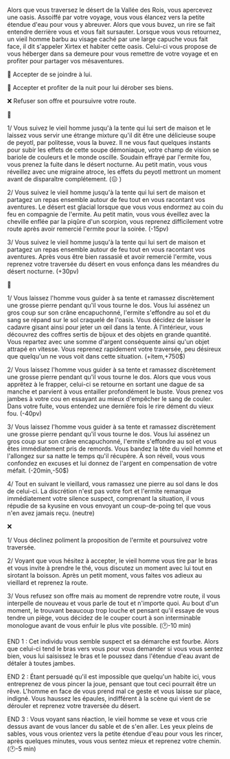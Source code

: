 Alors que vous traversez le désert de la Vallée des Rois, vous apercevez une oasis. Assoiffé par votre voyage, vous vous élancez vers la petite étendue d'eau pour vous y abreuver. Alors que vous buvez, un rire se fait entendre derrière vous et vous fait sursauter. Lorsque vous vous retournez, un vieil homme barbu au visage caché par une large capuche vous fait face, il dit s'appeler Xirtex et habiter cette oasis. Celui-ci vous propose de vous héberger dans sa demeure pour vous remettre de votre voyage et en profiter pour partager vos mésaventures.

🍖 Accepter de se joindre à lui.

💸 Accepter et profiter de la nuit pour lui dérober ses biens.

❌ Refuser son offre et poursuivre votre route.


🍖 

1/ Vous suivez le vieil homme jusqu'à la tente qui lui sert de maison et le laissez vous servir une étrange mixture qu'il dit être une délicieuse soupe de peyotl, par politesse, vous la buvez. Il ne vous faut quelques instants pour subir les effets de cette soupe démoniaque, votre champ de vision se bariole de couleurs et le monde oscille. Soudain effrayé par l'ermite fou, vous prenez la fuite dans le désert nocturne. Au petit matin, vous vous réveillez avec une migraine atroce, les effets du peyotl mettront un moment avant de disparaître complétement.
(😖 )

2/ Vous suivez le vieil homme jusqu'à la tente qui lui sert de maison et partagez un repas ensemble autour de feu tout en vous racontant vos aventures. Le désert est glacial lorsque que vous vous endormez au coin du feu en compagnie de l'ermite. Au petit matin, vous vous éveillez avec la cheville enflée par la piqûre d'un scorpion, vous reprenez difficilement votre route après avoir remercié l'ermite pour la soirée.
(-15pv)

3/ Vous suivez le vieil homme jusqu'à la tente qui lui sert de maison et partagez un repas ensemble autour de feu tout en vous racontant vos aventures. Après vous être bien rassasié et avoir remercié l'ermite, vous reprenez votre traversée du désert en vous enfonça dans les méandres du désert nocturne. 
(+30pv)

💸

1/ Vous laissez l'homme vous guider à sa tente et ramassez discrètement une grosse pierre pendant qu'il vous tourne le dos. Vous lui assénez un gros coup sur son crâne encapuchonné, l'ermite s'effondre au sol et du sang se répand sur le sol craquelé de l'oasis. Vous décidez de laisser le cadavre gisant ainsi pour jeter un œil dans la tente. À l'intérieur, vous découvrez des coffres sertis de bijoux et des objets en grande quantité. Vous repartez avec une somme d'argent conséquente ainsi qu'un objet attrapé en vitesse. Vous reprenez rapidement votre traversée, peu désireux que quelqu'un ne vous voit dans cette situation.
(+item,+750$)

2/ Vous laissez l'homme vous guider à sa tente et ramassez discrètement une grosse pierre pendant qu'il vous tourne le dos. Alors que vous vous apprêtez à le frapper, celui-ci se retourne en sortant une dague de sa manche et parvient à vous entailler profondément le buste. Vous prenez vos jambes à votre cou en essayant au mieux d'empêcher le sang de couler. Dans votre fuite, vous entendez une dernière fois le rire dément du vieux fou.
(-40pv)

3/ Vous laissez l'homme vous guider à sa tente et ramassez discrètement une grosse pierre pendant qu'il vous tourne le dos. Vous lui assénez un gros coup sur son crâne encapuchonné, l'ermite s'effondre au sol et vous êtes immédiatement pris de remords. Vous bandez la tête du vieil homme et l'allongez sur sa natte le temps qu'il récupère. À son réveil, vous vous confondez en excuses et lui donnez de l'argent en compensation de votre méfait.
(-20min,-50$)

4/ Tout en suivant le vieillard, vous ramassez une pierre au sol dans le dos de celui-ci. La discrétion n'est pas votre fort et l'ermite remarque immédiatement votre silence suspect, comprenant la situation, il vous répudie de sa kyusine en vous envoyant un coup-de-poing tel que vous n'en avez jamais reçu.
(neutre)


❌

1/ Vous déclinez poliment la proposition de l'ermite et poursuivez votre traversée.

2/ Voyant que vous hésitez à accepter, le vieil homme vous tire par le bras et vous invite à prendre le thé, vous discutez un moment avec lui tout en sirotant la boisson. Après un petit moment, vous faites vos adieux au vieillard et reprenez la route.

3/ Vous refusez son offre mais au moment de reprendre votre route, il vous interpelle de nouveau et vous parle de tout et n'importe quoi. Au bout d'un moment, le trouvant beaucoup trop louche et pensant qu'il essaye de vous tendre un piège, vous décidez de le couper court à son interminable monologue avant de vous enfuir le plus vite possible. (🕐-10 min)

END 1 : Cet individu vous semble suspect et sa démarche est fourbe. Alors que celui-ci tend le bras vers vous pour vous demander si vous vous sentez bien, vous lui saisissez le bras et le poussez dans l'étendue d'eau avant de détaler à toutes jambes.

END 2 : Étant persuadé qu'il est impossible que quelqu'un habite ici, vous entreprenez de vous pincer la joue, pensant que tout ceci pourrait être un rêve. L'homme en face de vous prend mal ce geste et vous laisse sur place, indigné. Vous haussez les épaules, indifférent à la scène qui vient de se dérouler et reprenez votre traversée du désert.

END 3 : Vous voyant sans réaction, le vieil homme se vexe et vous crie dessus avant de vous lancer du sable et de s'en aller. Les yeux pleins de sables, vous vous orientez vers la petite étendue d'eau pour vous les rincer, après quelques minutes, vous vous sentez mieux et reprenez votre chemin. (🕐-5 min)
